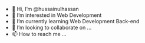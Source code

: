 - 👋 Hi, I’m @hussainulhassan
- 👀 I’m interested in Web Development
- 🌱 I’m currently learning Web Development Back-end
- 💞️ I’m looking to collaborate on ...
- 📫 How to reach me ...

<!---
hussainulhassan/hussainulhassan is a ✨ special ✨ repository because its `README.md` (this file) appears on your GitHub profile.
You can click the Preview link to take a look at your changes.
--->
